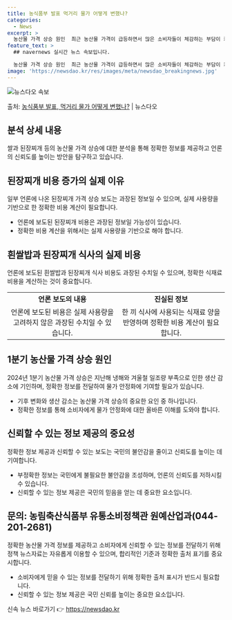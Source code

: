 ```yaml
---
title: 농식품부 발표 먹거리 물가 어떻게 변했나?
categories:
  - News
excerpt: >
  농산물 가격 상승 원인  최근 농산물 가격이 급등하면서 많은 소비자들이 체감하는 부담이 커지고 있습니다. 하…
feature_text: >
  ## navernews 실시간 뉴스 속보입니다.

  농산물 가격 상승 원인  최근 농산물 가격이 급등하면서 많은 소비자들이 체감하는 부담이 커지고 있습니다. 하…
image: 'https://newsdao.kr/res/images/meta/newsdao_breakingnews.jpg'
---
```


![뉴스다오 속보](https://newsdao.kr/res/images/meta/newsdao_breakingnews.jpg)

<p>출처: <a href="https://newsdao.kr/4531" rel="dofollow">농식품부 발표, 먹거리 물가 어떻게 변했나?</a> | 뉴스다오</p>

<h2 data-ke-size="size26">분석 상세 내용</h2>
<p data-ke-size="size16">쌀과 된장찌개 등의 농산물 가격 상승에 대한 분석을 통해 정확한 정보를 제공하고 언론의 신뢰도를 높이는 방안을 탐구하고 있습니다.</p>

<h2 data-ke-size="size24">된장찌개 비용 증가의 실제 이유</h2>
<p data-ke-size="size16">일부 언론에 나온 된장찌개 가격 상승 보도는 과장된 정보일 수 있으며, 실제 사용량을 기반으로 한 정확한 비용 계산이 필요합니다.</p>
<ul>
<li>언론에 보도된 된장찌개 비용은 과장된 정보일 가능성이 있습니다.</li>
<li>정확한 비용 계산을 위해서는 실제 사용량을 기반으로 해야 합니다.</li>
</ul>

<h2 data-ke-size="size24">흰쌀밥과 된장찌개 식사의 실제 비용</h2>
<p data-ke-size="size16">언론에 보도된 흰쌀밥과 된장찌개 식사 비용도 과장된 수치일 수 있으며, 정확한 식재료 비용을 계산하는 것이 중요합니다.</p>
<table>
  <tr>
    <td style="text-align: center; height: 17px;"><b>언론 보도의 내용</b></td>
    <td style="text-align: center; height: 17px;"><b>진실된 정보</b></td>
  </tr>
  <tr>
    <td style="text-align: center; height: 17px;">언론에 보도된 비용은 실제 사용량을 고려하지 않은 과장된 수치일 수 있습니다.</td>
    <td style="text-align: center; height: 17px;">한 끼 식사에 사용되는 식재료 양을 반영하며 정확한 비용 계산이 필요합니다.</td>
  </tr>
</table>

<h2 data-ke-size="size24">1분기 농산물 가격 상승 원인</h2>
<p data-ke-size="size16">2024년 1분기 농산물 가격 상승은 지난해 냉해와 겨울철 일조량 부족으로 인한 생산 감소에 기인하며, 정확한 정보를 전달하여 물가 안정화에 기여할 필요가 있습니다.</p>
<ul>
<li>기후 변화와 생산 감소는 농산물 가격 상승의 중요한 요인 중 하나입니다.</li>
<li>정확한 정보를 통해 소비자에게 물가 안정화에 대한 올바른 이해를 도와야 합니다.</li>
</ul>

<h2 data-ke-size="size24">신뢰할 수 있는 정보 제공의 중요성</h2>
<p data-ke-size="size16">정확한 정보 제공과 신뢰할 수 있는 보도는 국민의 불안감을 줄이고 신뢰도를 높이는 데 기여합니다.</p>
<ul>
<li>부정확한 정보는 국민에게 불필요한 불안감을 조성하며, 언론의 신뢰도를 저하시킬 수 있습니다.</li>
<li>신뢰할 수 있는 정보 제공은 국민의 믿음을 얻는 데 중요한 요소입니다.</li>
</ul>

<h2 data-ke-size="size24">문의: 농림축산식품부 유통소비정책관 원예산업과(044-201-2681)</h2>
<p data-ke-size="size16">정확한 농산물 가격 정보를 제공하고 소비자에게 신뢰할 수 있는 정보를 전달하기 위해 정책 뉴스자료는 자유롭게 이용할 수 있으며, 합리적인 기준과 정확한 출처 표기를 중요시합니다.</p>
<ul>
<li>소비자에게 믿을 수 있는 정보를 전달하기 위해 정확한 출처 표시가 반드시 필요합니다.</li>
<li>신뢰할 수 있는 정보 제공은 국민 신뢰를 높이는 중요한 요소입니다.</li>
</ul> 

신속 뉴스 바로가기 👉 <a href="https://newsdao.kr" rel="dofollow">https://newsdao.kr</a>


